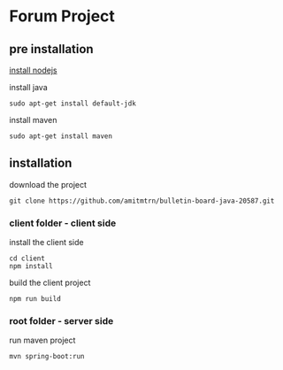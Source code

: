 # Forum Project

## pre installation

[install nodejs](https://nodejs.org/en/download/package-manager/)

install java
```
sudo apt-get install default-jdk
```

install maven
```
sudo apt-get install maven
```

## installation

download the project
```
git clone https://github.com/amitmtrn/bulletin-board-java-20587.git
```

### client folder - client side
install the client side
```
cd client
npm install
```

build the client project
```
npm run build
```

### root folder - server side
run maven project
```
mvn spring-boot:run
```